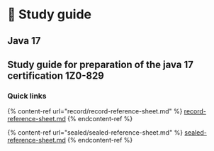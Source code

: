 # 📖 Study guide

## Java 17

## Study guide for preparation of the java 17 certification 1Z0-829

### Quick links

{% content-ref url="record/record-reference-sheet.md" %}
[record-reference-sheet.md](record/record-reference-sheet.md)
{% endcontent-ref %}

{% content-ref url="sealed/sealed-reference-sheet.md" %}
[sealed-reference-sheet.md](sealed/sealed-reference-sheet.md)
{% endcontent-ref %}
